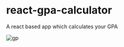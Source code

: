 # react-gpa-calculator
A react based app which calculates your GPA


![gp](https://user-images.githubusercontent.com/68102801/120369536-059e3400-c331-11eb-8cb1-a42d26d1638e.png)
